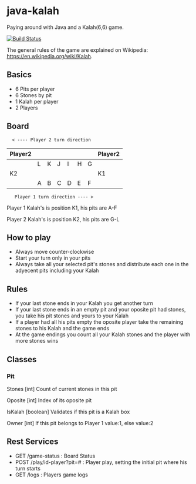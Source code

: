 # java-kalah
Paying around with Java and a Kalah(6,6) game.

[![Build Status](https://travis-ci.org/twogg-git/ci-teamcity.svg?branch=master)](https://travis-ci.org/twogg-git/ci-teamcity)

The general rules of the game are explained on Wikipedia: https://en.wikipedia.org/wiki/Kalah. 

## Basics

- 6 Pits per player
- 6 Stones by pit
- 1 Kalah per player
- 2 Players

## Board
      < ---- Player 2 turn direction       
| Player2 |   |   |   |   |   |   | Player2 |
|---------|---|---|---|---|---|---|---------|
|         | L | K | J | I | H | G |         |
|   K2    |   |   |   |   |   |   |   K1    |
|         | A | B | C | D | E | F |         |
       Player 1 turn direction ---- >

Player 1 Kalah's is position K1, his pits are A-F

Player 2 Kalah's is position K2, his pits are G-L

## How to play

- Always move counter-clockwise
- Start your turn only in your pits
- Always take all your selected pit's stones and distribute each one in the adyecent pits including your Kalah


## Rules

- If your last stone ends in your Kalah you get another turn
- If your last stone ends in an empty pit and your oposite pit had stones, you take his pit stones and yours to your Kalah 
- If a player had all his pits empty the oposite player take the remaining stones to his Kalah and the game ends
- At the game endings you count all your Kalah stones and the player with more stones wins

## Classes 

### Pit
Stones [int] Count of current stones in this pit 

Oposite [int] Index of its oposite pit

IsKalah [boolean] Validates if this pit is a Kalah box

Owner [int] If this pit belongs to Player 1 value:1, else value:2

## Rest Services

- GET /game-status : Board Status
- POST /play/id-player?pit=# : Player play, setting the initial pit where his turn starts
- GET /logs : Players game logs 

